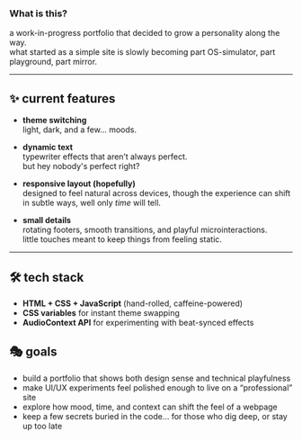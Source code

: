 ### What is this?

a work-in-progress portfolio that decided to grow a personality along the way.  
what started as a simple site is slowly becoming part OS-simulator, part playground, part mirror.  

---


## ✨ current features

- **theme switching**  
  light, dark, and a few… moods.    

- **dynamic text**  
  typewriter effects that aren’t always perfect.  
  but hey nobody's perfect right?  

- **responsive layout (hopefully)**  
  designed to feel natural across devices, though the experience can shift in subtle ways, well only *time* will tell.  

- **small details**  
  rotating footers, smooth transitions, and playful microinteractions.  
  little touches meant to keep things from feeling static.  

---

## 🛠️ tech stack

- **HTML + CSS + JavaScript** (hand-rolled, caffeine-powered)  
- **CSS variables** for instant theme swapping  
- **AudioContext API** for experimenting with beat-synced effects  

## 🎭 goals

- build a portfolio that shows both design sense and technical playfulness
- make UI/UX experiments feel polished enough to live on a “professional” site
- explore how mood, time, and context can shift the feel of a webpage
- keep a few secrets buried in the code… for those who dig deep, or stay up too late

